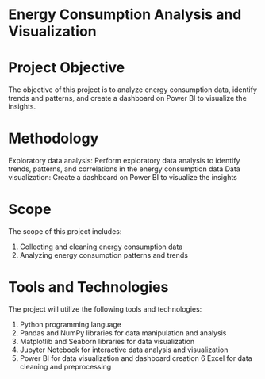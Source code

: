 # Energy Consumption Analysis and Visualization

# Project Objective
   The objective of this project is to analyze energy consumption data, identify trends and patterns, and create a dashboard on Power BI to visualize the insights.
   
# Methodology
   Exploratory data analysis: Perform exploratory data analysis to identify trends, patterns, and correlations in the energy consumption data
   Data visualization: Create a dashboard on Power BI to visualize the insights
 
# Scope
  The scope of this project includes:
1. Collecting and cleaning energy consumption data
2. Analyzing energy consumption patterns and trends
   
 # Tools and Technologies
  The project will utilize the following tools and technologies:
1. Python programming language
2. Pandas and NumPy libraries for data manipulation and analysis
3. Matplotlib and Seaborn libraries for data visualization
4. Jupyter Notebook for interactive data analysis and visualization
5.  Power BI for data visualization and dashboard creation
6   Excel for data cleaning and preprocessing
     
